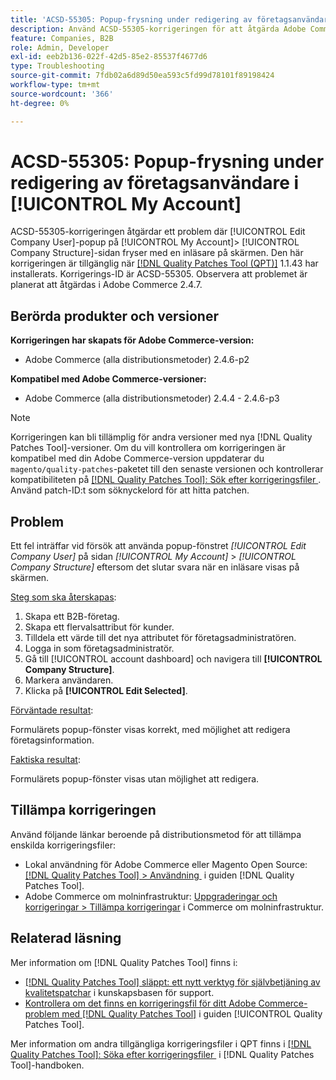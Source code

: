 ```yaml
---
title: 'ACSD-55305: Popup-frysning under redigering av företagsanvändare i [!UICONTROL My Account]'
description: Använd ACSD-55305-korrigeringen för att åtgärda Adobe Commerce-problemet där [!UICONTROL Edit Company User]-popup på [!UICONTROL My Account] &gt; [!UICONTROL Company Structure] -sidan fryser med en inläsare på skärmen.
feature: Companies, B2B
role: Admin, Developer
exl-id: eeb2b136-022f-42d5-85e2-85537f4677d6
type: Troubleshooting
source-git-commit: 7fdb02a6d89d50ea593c5fd99d78101f89198424
workflow-type: tm+mt
source-wordcount: '366'
ht-degree: 0%

---
```


# ACSD-55305: Popup-frysning under redigering av företagsanvändare i [!UICONTROL My Account]

ACSD-55305-korrigeringen åtgärdar ett problem där [!UICONTROL Edit Company User]-popup på [!UICONTROL My Account]> [!UICONTROL Company Structure]-sidan fryser med en inläsare på skärmen. Den här korrigeringen är tillgänglig när [[!DNL Quality Patches Tool (QPT)]](https://experienceleague.adobe.com/sv/docs/commerce-operations/tools/quality-patches-tool/quality-patches-tool-to-self-serve-quality-patches) 1.1.43 har installerats. Korrigerings-ID är ACSD-55305. Observera att problemet är planerat att åtgärdas i Adobe Commerce 2.4.7.

## Berörda produkter och versioner

**Korrigeringen har skapats för Adobe Commerce-version:**

* Adobe Commerce (alla distributionsmetoder) 2.4.6-p2

**Kompatibel med Adobe Commerce-versioner:**

* Adobe Commerce (alla distributionsmetoder) 2.4.4 - 2.4.6-p3

>[!NOTE]
>
>Korrigeringen kan bli tillämplig för andra versioner med nya [!DNL Quality Patches Tool]-versioner. Om du vill kontrollera om korrigeringen är kompatibel med din Adobe Commerce-version uppdaterar du `magento/quality-patches`-paketet till den senaste versionen och kontrollerar kompatibiliteten på [[!DNL Quality Patches Tool]: Sök efter korrigeringsfiler &#x200B;](https://experienceleague.adobe.com/tools/commerce-quality-patches/index.html?lang=sv-SE). Använd patch-ID:t som söknyckelord för att hitta patchen.

## Problem

Ett fel inträffar vid försök att använda popup-fönstret *[!UICONTROL Edit Company User]* på sidan *[!UICONTROL My Account]* > *[!UICONTROL Company Structure]* eftersom det slutar svara när en inläsare visas på skärmen.

<u>Steg som ska återskapas</u>:

1. Skapa ett B2B-företag.
1. Skapa ett flervalsattribut för kunder.
1. Tilldela ett värde till det nya attributet för företagsadministratören.
1. Logga in som företagsadministratör.
1. Gå till [!UICONTROL account dashboard] och navigera till **[!UICONTROL Company Structure]**.
1. Markera användaren.
1. Klicka på **[!UICONTROL Edit Selected]**.

<u>Förväntade resultat</u>:

Formulärets popup-fönster visas korrekt, med möjlighet att redigera företagsinformation.

<u>Faktiska resultat</u>:

Formulärets popup-fönster visas utan möjlighet att redigera.

## Tillämpa korrigeringen

Använd följande länkar beroende på distributionsmetod för att tillämpa enskilda korrigeringsfiler:

* Lokal användning för Adobe Commerce eller Magento Open Source: [[!DNL Quality Patches Tool] > Användning &#x200B;](/help/tools/quality-patches-tool/usage.md) i guiden [!DNL Quality Patches Tool].
* Adobe Commerce om molninfrastruktur: [Uppgraderingar och korrigeringar > Tillämpa korrigeringar](https://experienceleague.adobe.com/docs/commerce-cloud-service/user-guide/develop/upgrade/apply-patches.html?lang=sv-SE) i Commerce om molninfrastruktur.

## Relaterad läsning

Mer information om [!DNL Quality Patches Tool] finns i:

* [[!DNL Quality Patches Tool] släppt: ett nytt verktyg för självbetjäning av kvalitetspatchar](https://experienceleague.adobe.com/sv/docs/commerce-operations/tools/quality-patches-tool/quality-patches-tool-to-self-serve-quality-patches) i kunskapsbasen för support.
* [Kontrollera om det finns en korrigeringsfil för ditt Adobe Commerce-problem med  [!DNL Quality Patches Tool]](/help/tools/quality-patches-tool/patches-available-in-qpt/check-patch-for-magento-issue-with-magento-quality-patches.md) i guiden [!UICONTROL Quality Patches Tool].


Mer information om andra tillgängliga korrigeringsfiler i QPT finns i [[!DNL Quality Patches Tool]: Söka efter korrigeringsfiler &#x200B;](https://experienceleague.adobe.com/tools/commerce-quality-patches/index.html?lang=sv-SE) i [!DNL Quality Patches Tool]-handboken.
